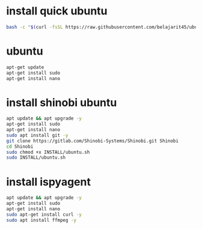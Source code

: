 # install quick ubuntu
```BASH
bash -c "$(curl -fsSL https://raw.githubusercontent.com/belajarit45/ubuntu/main/installerubuntu.sh)"
```

# ubuntu
```BASH
apt-get update
apt-get install sudo
apt-get install nano
```

# install shinobi ubuntu
```BASH
apt update && apt upgrade -y
apt-get install sudo
apt-get install nano
sudo apt install git -y
git clone https://gitlab.com/Shinobi-Systems/Shinobi.git Shinobi
cd Shinobi
sudo chmod +x INSTALL/ubuntu.sh
sudo INSTALL/ubuntu.sh
```

# install ispyagent
```BASH
apt update && apt upgrade -y
apt-get install sudo
apt-get install nano
sudo apt-get install curl -y
sudo apt install ffmpeg -y
```
